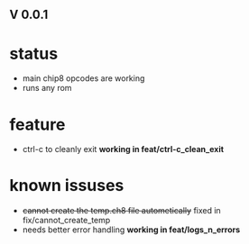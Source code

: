 ## V 0.0.1
# status
* main chip8 opcodes are working
* runs any rom

# feature
* ctrl-c to cleanly exit **working in feat/ctrl-c_clean_exit**

# known issuses
* ~~cannot create the temp.ch8 file autometically~~ fixed in fix/cannot_create_temp 
* needs better error handling **working in feat/logs_n_errors**




